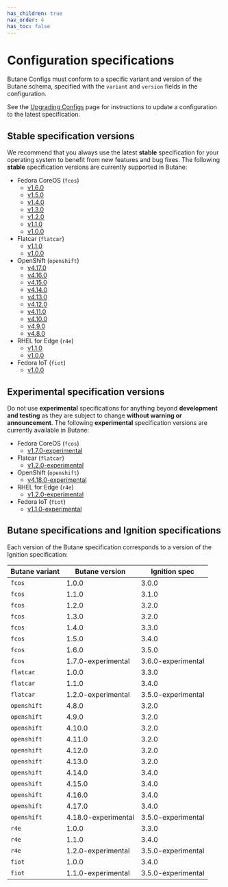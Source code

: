 ```yaml
---
has_children: true
nav_order: 4
has_toc: false
---
```


# Configuration specifications

Butane Configs must conform to a specific variant and version of the Butane schema, specified with the `variant` and `version` fields in the configuration.

See the [Upgrading Configs](upgrading.md) page for instructions to update a configuration to the latest specification.

## Stable specification versions

We recommend that you always use the latest **stable** specification for your operating system to benefit from new features and bug fixes. The following **stable** specification versions are currently supported in Butane:

- Fedora CoreOS (`fcos`)
  - [v1.6.0](config-fcos-v1_6.md)
  - [v1.5.0](config-fcos-v1_5.md)
  - [v1.4.0](config-fcos-v1_4.md)
  - [v1.3.0](config-fcos-v1_3.md)
  - [v1.2.0](config-fcos-v1_2.md)
  - [v1.1.0](config-fcos-v1_1.md)
  - [v1.0.0](config-fcos-v1_0.md)
- Flatcar (`flatcar`)
  - [v1.1.0](config-flatcar-v1_1.md)
  - [v1.0.0](config-flatcar-v1_0.md)
- OpenShift (`openshift`)
  - [v4.17.0](config-openshift-v4_17.md)
  - [v4.16.0](config-openshift-v4_16.md)
  - [v4.15.0](config-openshift-v4_15.md)
  - [v4.14.0](config-openshift-v4_14.md)
  - [v4.13.0](config-openshift-v4_13.md)
  - [v4.12.0](config-openshift-v4_12.md)
  - [v4.11.0](config-openshift-v4_11.md)
  - [v4.10.0](config-openshift-v4_10.md)
  - [v4.9.0](config-openshift-v4_9.md)
  - [v4.8.0](config-openshift-v4_8.md)
- RHEL for Edge (`r4e`)
  - [v1.1.0](config-r4e-v1_1.md)
  - [v1.0.0](config-r4e-v1_0.md)
- Fedora IoT (`fiot`)
  - [v1.0.0](config-fiot-v1_0.md)

## Experimental specification versions

Do not use **experimental** specifications for anything beyond **development and testing** as they are subject to change **without warning or announcement**. The following **experimental** specification versions are currently available in Butane:

- Fedora CoreOS (`fcos`)
  - [v1.7.0-experimental](config-fcos-v1_7-exp.md)
- Flatcar (`flatcar`)
  - [v1.2.0-experimental](config-flatcar-v1_2-exp.md)
- OpenShift (`openshift`)
  - [v4.18.0-experimental](config-openshift-v4_18-exp.md)
- RHEL for Edge (`r4e`)
  - [v1.2.0-experimental](config-r4e-v1_2-exp.md)
- Fedora IoT (`fiot`)
  - [v1.1.0-experimental](config-fiot-v1_1-exp.md)

## Butane specifications and Ignition specifications

Each version of the Butane specification corresponds to a version of the Ignition specification:

| Butane variant | Butane version      | Ignition spec      |
|----------------|---------------------|--------------------|
| `fcos`         | 1.0.0               | 3.0.0              |
| `fcos`         | 1.1.0               | 3.1.0              |
| `fcos`         | 1.2.0               | 3.2.0              |
| `fcos`         | 1.3.0               | 3.2.0              |
| `fcos`         | 1.4.0               | 3.3.0              |
| `fcos`         | 1.5.0               | 3.4.0              |
| `fcos`         | 1.6.0               | 3.5.0              |
| `fcos`         | 1.7.0-experimental  | 3.6.0-experimental |
| `flatcar`      | 1.0.0               | 3.3.0              |
| `flatcar`      | 1.1.0               | 3.4.0              |
| `flatcar`      | 1.2.0-experimental  | 3.5.0-experimental |
| `openshift`    | 4.8.0               | 3.2.0              |
| `openshift`    | 4.9.0               | 3.2.0              |
| `openshift`    | 4.10.0              | 3.2.0              |
| `openshift`    | 4.11.0              | 3.2.0              |
| `openshift`    | 4.12.0              | 3.2.0              |
| `openshift`    | 4.13.0              | 3.2.0              |
| `openshift`    | 4.14.0              | 3.4.0              |
| `openshift`    | 4.15.0              | 3.4.0              |
| `openshift`    | 4.16.0              | 3.4.0              |
| `openshift`    | 4.17.0              | 3.4.0              |
| `openshift`    | 4.18.0-experimental | 3.5.0-experimental |
| `r4e`          | 1.0.0               | 3.3.0              |
| `r4e`          | 1.1.0               | 3.4.0              |
| `r4e`          | 1.2.0-experimental  | 3.5.0-experimental |
| `fiot`         | 1.0.0               | 3.4.0              |
| `fiot`         | 1.1.0-experimental  | 3.5.0-experimental |
